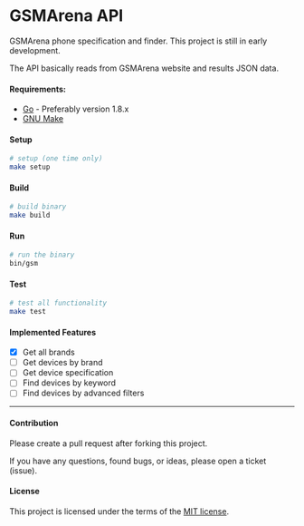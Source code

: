 # GSMArena API

GSMArena phone specification and finder.
This project is still in early development.

The API basically reads from GSMArena website and results JSON data. 

#### Requirements:

- [Go](https://golang.org/) - Preferably version 1.8.x
- [GNU Make](https://www.gnu.org/software/make/)


#### Setup
```bash
# setup (one time only)
make setup
```

#### Build

```bash
# build binary
make build
```

#### Run
```bash
# run the binary
bin/gsm
```

#### Test
```bash
# test all functionality
make test
```

#### Implemented Features
- [x] Get all brands
- [ ] Get devices by brand
- [ ] Get device specification
- [ ] Find devices by keyword
- [ ] Find devices by advanced filters

---

#### Contribution
Please create a pull request after forking this project.

If you have any questions, found bugs, or ideas, please open a ticket (issue).


#### License

This project is licensed under the terms of the [MIT license](https://husniadil.mit-license.org/).
